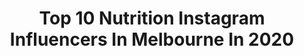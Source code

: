 ---
title: Top 10 Nutrition Instagram Influencers In Melbourne In 2020
description: >-
  Find top nutrition Instagram influencers in Melbourne in 2020. Most popular hashtags: #australia #melbourne #fitness #nutrition.
platform: Instagram
profiles:
  - username: "frizee09"
    fullname: >-
      Ryan Miller
    location: "Australia"
    followers: 37663
    engagement: 484
    commentsToLikes: 0.019529
    avatar: "https://scontent-lhr8-1.cdninstagram.com/v/t51.2885-19/s320x320/18723613_770702386437287_795974890124476416_a.jpg?_nc_ht=scontent-lhr8-1.cdninstagram.com&_nc_ohc=3cxVRBPoTBYAX_OPqvs&oh=290f8cf78e5eeee3a74bdbee32a581a1&oe=5EBB1DD7"
    verified: false
    hashtags: "#theweekend, #wymtm, #beach, #adventure"
  - username: "currentlylovingblog"
    fullname: >-
      Kenzie ⚡️ Digital MGMT ⚡️ PT
    location: "Australia"
    followers: 16186
    engagement: 64
    commentsToLikes: 0.329219
    avatar: "https://scontent-lhr8-1.cdninstagram.com/v/t51.2885-19/s320x320/54732177_856563738030398_3630350269771939840_n.jpg?_nc_ht=scontent-lhr8-1.cdninstagram.com&_nc_ohc=oycb2b17OpEAX--SqQU&oh=cec19e30b2569dff9820a1ee9cb74dd9&oe=5EB9B48D"
    verified: false
    hashtags: "#therealrawexperience, #selfisolation, #classpassausnz, #marathontraining"
  - username: "dani_byrnes"
    fullname: >-
      DANI | Gold Coast
    location: "Australia"
    followers: 23151
    engagement: 536
    commentsToLikes: 0.217467
    avatar: "https://scontent-amt2-1.cdninstagram.com/v/t51.2885-19/s320x320/80475386_304561717127136_4408299186450071552_n.jpg?_nc_ht=scontent-amt2-1.cdninstagram.com&_nc_ohc=zLZ9PBQ1QP4AX_0CZbY&oh=ef58a5372acdab033f54f2b749dccc66&oe=5EBA9CF3"
    verified: false
    hashtags: "#14weeks, #sporttheunexpected, #reebokpartner, #babyboy"
  - username: "melbournefoodnerd"
    fullname: >-
      Adrian |Melbourne Food Blogger
    location: "Australia"
    followers: 5599
    engagement: 906
    commentsToLikes: 0.451613
    avatar: "https://scontent-lhr8-1.cdninstagram.com/v/t51.2885-19/s320x320/53117309_2174720352609794_667040324085874688_n.jpg?_nc_ht=scontent-lhr8-1.cdninstagram.com&_nc_ohc=XGAQO92QbcEAX_D0DR4&oh=4ed58343e3783a71fd765f80a2c924d9&oe=5EB8A1EB"
    verified: false
    hashtags: "#northside, #vegan, #sustainable, #flashback"
  - username: "mama.duck.said"
    fullname: >-
      Ange
    location: "Australia"
    followers: 27843
    engagement: 151
    commentsToLikes: 0.111561
    avatar: "https://scontent-ams4-1.cdninstagram.com/v/t51.2885-19/s320x320/80311488_617510735653840_3231128635792424960_n.jpg?_nc_ht=scontent-ams4-1.cdninstagram.com&_nc_ohc=Cpo7YfdJPYgAX-jw7jp&oh=5d2866fa7395957b56d1b41f2f871941&oe=5EBC0EEC"
    verified: false
    hashtags: "#mango, #geelong, #food, #style"
  - username: "walt_collins"
    fullname: >-
      Walt Collins
    location: "Australia"
    followers: 22929
    engagement: 342
    commentsToLikes: 0.037118
    avatar: "https://scontent-lhr8-1.cdninstagram.com/v/t51.2885-19/s320x320/74621024_2468661809922163_7852347544586682368_n.jpg?_nc_ht=scontent-lhr8-1.cdninstagram.com&_nc_ohc=Qa7zytnWT5AAX-g11es&oh=a962c5e8b7e6f1150b3afed9b74debe2&oe=5EBAAC2B"
    verified: false
    hashtags: "#excavator, #martinis, #tennis, #pecks"
  - username: "eleftherios_petrounias"
    fullname: >-
      Eleftherios Petrounias
    location: "Australia"
    followers: 230094
    engagement: 1144
    commentsToLikes: 0.006343
    avatar: "https://scontent-ams4-1.cdninstagram.com/v/t51.2885-19/s320x320/62261385_451730342282135_6260433090443739136_n.jpg?_nc_ht=scontent-ams4-1.cdninstagram.com&_nc_ohc=oNxylEwZ_tMAX-jaG0X&oh=6025c478144bd600ff2567924e78a594&oe=5EBA66BC"
    verified: true
    hashtags: "#letsdothis, #luck, #alterlife, #mercedesbenz"
  - username: "melgreen_x"
    fullname: >-
      BIKINI PRO 👙 PEScience Athlete
    location: "Australia"
    followers: 49622
    engagement: 107
    commentsToLikes: 0.149294
    avatar: "https://scontent-lga3-1.cdninstagram.com/v/t51.2885-19/s320x320/92365143_1140509049629206_5964913033804251136_n.jpg?_nc_ht=scontent-lga3-1.cdninstagram.com&_nc_ohc=119IYEjj_oAAX9ZmobZ&oh=71e1017ba9aebe79a354a025f040d95b&oe=5EBC3BB4"
    verified: false
    hashtags: "#classycasual, #oxygenmagazine, #sunshine, #macros"
  - username: "mohithir"
    fullname: >-
      Mohit Hir
    location: "Australia"
    followers: 65759
    engagement: 299
    commentsToLikes: 0.013097
    avatar: "https://scontent-lhr8-1.cdninstagram.com/v/t51.2885-19/s320x320/60612041_432699313979014_1667592877410091008_n.jpg?_nc_ht=scontent-lhr8-1.cdninstagram.com&_nc_ohc=lE-8rHLZ6PcAX8kh-te&oh=0b7fe20b2268142913b2957441045850&oe=5EBD8AC0"
    verified: false
    hashtags: "#sweat, #smile, #tiktokaustralia, #wanderlust"
  - username: "senseoffood"
    fullname: >-
      Sense Of Food (SOF) | Faa
    location: "Australia"
    followers: 3103
    engagement: 1041
    commentsToLikes: 0.684354
    avatar: "https://scontent-lht6-1.cdninstagram.com/v/t51.2885-19/s320x320/68855468_547130186096902_6192802907608317952_n.jpg?_nc_ht=scontent-lht6-1.cdninstagram.com&_nc_ohc=cr8sQnO4qNkAX8xrlLK&oh=c4831c2ba7ffb0efe673b099dc2b561e&oe=5EB99612"
    verified: false
    hashtags: "#japanesebun, #foodstagram, #squidink, #hongkongwaffles"
---